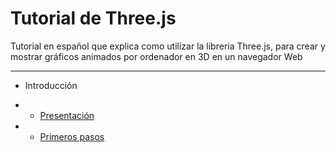 Tutorial de Three.js
=====================
Tutorial en español que explica como utilizar la libreria Three.js, para crear y mostrar gráficos animados por ordenador en 3D en un navegador Web
* * * * *
* Introducción

* *   [Presentación](presentacion.md "Presentación")
* *   [Primeros pasos](primeros_pasos.md "Primeros pasos")